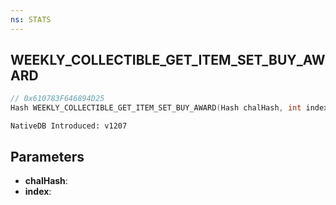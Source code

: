 ```yaml
---
ns: STATS
---
```

## WEEKLY_COLLECTIBLE_GET_ITEM_SET_BUY_AWARD

```c
// 0x610783F646894D25
Hash WEEKLY_COLLECTIBLE_GET_ITEM_SET_BUY_AWARD(Hash chalHash, int index);
```

```
NativeDB Introduced: v1207
```

## Parameters
* **chalHash**:
* **index**:
